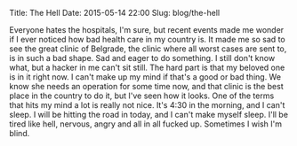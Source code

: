 Title: The Hell
Date: 2015-05-14 22:00
Slug: blog/the-hell


Everyone hates the hospitals, I'm sure, but recent events made me wonder if I
ever noticed how bad health care in my country is. It made me so sad to see the
great clinic of Belgrade, the clinic where all worst cases are sent to, is in
such a bad shape. Sad and eager to do something. I still don't know what, but a
hacker in me can't sit still. The hard part is that my beloved one is in it
right now. I can't make up my mind if that's a good or bad thing. We know she
needs an operation for some time now, and that clinic is the best place in the
country to do it, but I've seen how it looks. One of the terms that hits my
mind a lot is really not nice. It's 4:30 in the morning, and I can't sleep. I
will be hitting the road in today, and I can't make myself sleep. I'll be tired
like hell, nervous, angry and all in all fucked up. Sometimes I wish I'm blind.
